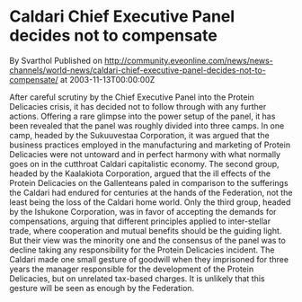 # Caldari Chief Executive Panel decides not to compensate
By Svarthol
Published on http://community.eveonline.com/news/news-channels/world-news/caldari-chief-executive-panel-decides-not-to-compensate/ at 2003-11-13T00:00:00Z

After careful scrutiny by the Chief Executive Panel into the Protein Delicacies crisis, it has decided not to follow through with any further actions. Offering a rare glimpse into the power setup of the panel, it has been revealed that the panel was roughly divided into three camps. In one camp, headed by the Sukuuvestaa Corporation, it was argued that the business practices employed in the manufacturing and marketing of Protein Delicacies were not untoward and in perfect harmony with what normally goes on in the cutthroat Caldari capitalistic economy. The second group, headed by the Kaalakiota Corporation, argued that the ill effects of the Protein Delicacies on the Gallenteans paled in comparison to the sufferings the Caldari had endured for centuries at the hands of the Federation, not the least being the loss of the Caldari home world. Only the third group, headed by the Ishukone Corporation, was in favor of accepting the demands for compensations, arguing that different principles applied to inter-stellar trade, where cooperation and mutual benefits should be the guiding light. But their view was the minority one and the consensus of the panel was to decline taking any responsibility for the Protein Delicacies incident. The Caldari made one small gesture of goodwill when they imprisoned for three years the manager responsible for the development of the Protein Delicacies, but on unrelated tax-based charges. It is unlikely that this gesture will be seen as enough by the Federation.

